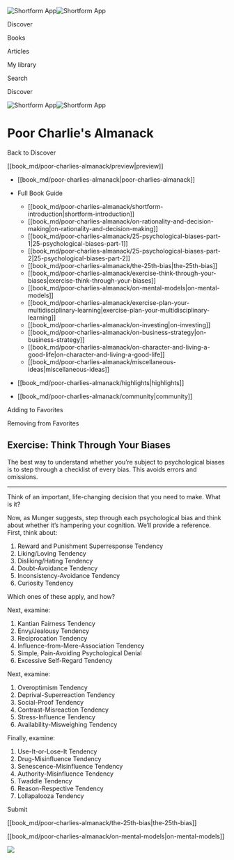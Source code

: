![Shortform App](/img/logo.36a2399e.svg)![Shortform App](/img/logo-dark.70c1b072.svg)

Discover

Books

Articles

My library

Search

Discover

![Shortform App](/img/logo.36a2399e.svg)![Shortform App](/img/logo-dark.70c1b072.svg)

# Poor Charlie's Almanack

Back to Discover

[[book_md/poor-charlies-almanack/preview|preview]]

  * [[book_md/poor-charlies-almanack|poor-charlies-almanack]]
  * Full Book Guide

    * [[book_md/poor-charlies-almanack/shortform-introduction|shortform-introduction]]
    * [[book_md/poor-charlies-almanack/on-rationality-and-decision-making|on-rationality-and-decision-making]]
    * [[book_md/poor-charlies-almanack/25-psychological-biases-part-1|25-psychological-biases-part-1]]
    * [[book_md/poor-charlies-almanack/25-psychological-biases-part-2|25-psychological-biases-part-2]]
    * [[book_md/poor-charlies-almanack/the-25th-bias|the-25th-bias]]
    * [[book_md/poor-charlies-almanack/exercise-think-through-your-biases|exercise-think-through-your-biases]]
    * [[book_md/poor-charlies-almanack/on-mental-models|on-mental-models]]
    * [[book_md/poor-charlies-almanack/exercise-plan-your-multidisciplinary-learning|exercise-plan-your-multidisciplinary-learning]]
    * [[book_md/poor-charlies-almanack/on-investing|on-investing]]
    * [[book_md/poor-charlies-almanack/on-business-strategy|on-business-strategy]]
    * [[book_md/poor-charlies-almanack/on-character-and-living-a-good-life|on-character-and-living-a-good-life]]
    * [[book_md/poor-charlies-almanack/miscellaneous-ideas|miscellaneous-ideas]]
  * [[book_md/poor-charlies-almanack/highlights|highlights]]
  * [[book_md/poor-charlies-almanack/community|community]]



Adding to Favorites 

Removing from Favorites 

## Exercise: Think Through Your Biases

The best way to understand whether you’re subject to psychological biases is to step through a checklist of every bias. This avoids errors and omissions.

* * *

Think of an important, life-changing decision that you need to make. What is it?

Now, as Munger suggests, step through each psychological bias and think about whether it’s hampering your cognition. We’ll provide a reference. First, think about:

  1. Reward and Punishment Superresponse Tendency
  2. Liking/Loving Tendency
  3. Disliking/Hating Tendency
  4. Doubt-Avoidance Tendency
  5. Inconsistency-Avoidance Tendency
  6. Curiosity Tendency



Which ones of these apply, and how?

Next, examine:

  1. Kantian Fairness Tendency
  2. Envy/Jealousy Tendency
  3. Reciprocation Tendency
  4. Influence-from-Mere-Association Tendency
  5. Simple, Pain-Avoiding Psychological Denial
  6. Excessive Self-Regard Tendency



Next, examine:

  1. Overoptimism Tendency
  2. Deprival-Superreaction Tendency
  3. Social-Proof Tendency
  4. Contrast-Misreaction Tendency
  5. Stress-Influence Tendency
  6. Availability-Misweighing Tendency



Finally, examine:

  1. Use-It-or-Lose-It Tendency
  2. Drug-Misinfluence Tendency
  3. Senescence-Misinfluence Tendency
  4. Authority-Misinfluence Tendency
  5. Twaddle Tendency
  6. Reason-Respective Tendency
  7. Lollapalooza Tendency



Submit 

[[book_md/poor-charlies-almanack/the-25th-bias|the-25th-bias]]

[[book_md/poor-charlies-almanack/on-mental-models|on-mental-models]]

![](https://bat.bing.com/action/0?ti=56018282&Ver=2&mid=8c125a38-67d2-4d90-9690-78b3a903521a&sid=f30c5e70639211ee87d33f0876d93783&vid=f30c9700639211eeb3a75d830392c94f&vids=0&msclkid=N&pi=0&lg=en-US&sw=800&sh=600&sc=24&nwd=1&tl=Shortform%20%7C%20Poor%20Charlie's%20Almanack&p=https%3A%2F%2Fwww.shortform.com%2Fapp%2Fbook%2Fpoor-charlies-almanack%2Fexercise-think-through-your-biases&r=&lt=456&evt=pageLoad&sv=1&rn=22091)
